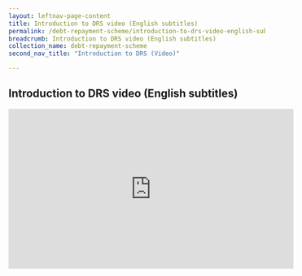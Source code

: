 ```yaml
---
layout: leftnav-page-content
title: Introduction to DRS video (English subtitles)
permalink: /debt-repayment-scheme/introduction-to-drs-video-english-subtitles/
breadcrumb: Introduction to DRS video (English subtitles)
collection_name: debt-repayment-scheme
second_nav_title: "Introduction to DRS (Video)"

---
```


Introduction to DRS video (English subtitles)
---
<div class="bp-youtube">
<iframe width="560" height="315" src="https://www.youtube.com/embed/1R0RlCJp8V8" title="Introduction to DRS video (English subtitles)" frameborder="0" allow="accelerometer; autoplay; encrypted-media; gyroscope; picture-in-picture" allowfullscreen></iframe>
</div>
